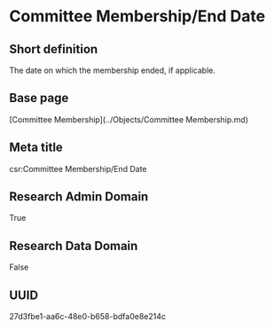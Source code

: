 # Committee Membership/End Date
## Short definition
The date on which the membership ended, if applicable.
## Base page
[Committee Membership](../Objects/Committee Membership.md)
## Meta title
csr:Committee Membership/End Date
## Research Admin Domain
True
## Research Data Domain
False
## UUID
27d3fbe1-aa6c-48e0-b658-bdfa0e8e214c
